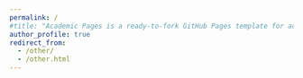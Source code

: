 ```yaml
---
permalink: /
#title: "Academic Pages is a ready-to-fork GitHub Pages template for academic personal websites"
author_profile: true
redirect_from: 
  - /other/
  - /other.html
---
```


